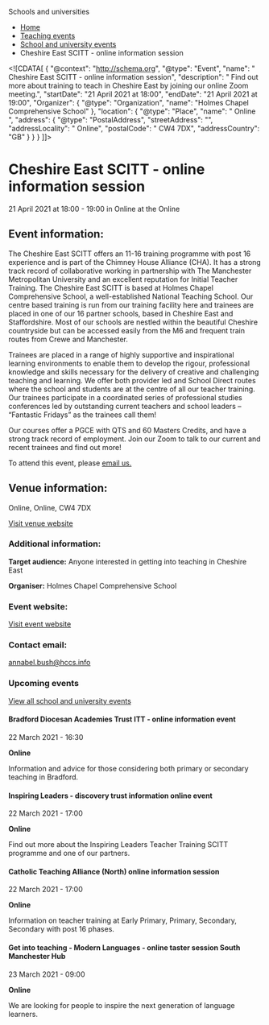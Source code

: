 Schools and universities

*   [Home](/)
*   [Teaching events](/teaching-events)
*   [School and university events](/teaching-events/training-provider-events)
*   Cheshire East SCITT - online information session

<!\[CDATA\[ { "@context": "http://schema.org", "@type": "Event", "name": " Cheshire East SCITT - online information session", "description": " Find out more about training to teach in Cheshire East by joining our online Zoom meeting.", "startDate": "21 April 2021 at 18:00", "endDate": "21 April 2021 at 19:00", "Organizer": { "@type": "Organization", "name": "Holmes Chapel Comprehensive School" }, "location": { "@type": "Place", "name": " Online ", "address": { "@type": "PostalAddress", "streetAddress": "", "addressLocality": " Online", "postalCode": " CW4 7DX", "addressCountry": "GB" } } } \]\]>

Cheshire East SCITT - online information session
================================================

21 April 2021 at 18:00 - 19:00 in Online at the Online

Event information:
------------------

The Cheshire East SCITT offers an 11-16 training programme with post 16 experience and is part of the Chimney House Alliance (CHA). It has a strong track record of collaborative working in partnership with The Manchester Metropolitan University and an excellent reputation for Initial Teacher Training. The Cheshire East SCITT is based at Holmes Chapel Comprehensive School, a well-established National Teaching School. Our centre based training is run from our training facility here and trainees are placed in one of our 16 partner schools, based in Cheshire East and Staffordshire. Most of our schools are nestled within the beautiful Cheshire countryside but can be accessed easily from the M6 and frequent train routes from Crewe and Manchester.

Trainees are placed in a range of highly supportive and inspirational learning environments to enable them to develop the rigour, professional knowledge and skills necessary for the delivery of creative and challenging teaching and learning. We offer both provider led and School Direct routes where the school and students are at the centre of all our teacher training. Our trainees participate in a coordinated series of professional studies conferences led by outstanding current teachers and school leaders – “Fantastic Fridays” as the trainees call them! 

Our courses offer a PGCE with QTS and 60 Masters Credits, and have a strong track record of employment. Join our Zoom to talk to our current and recent trainees and find out more!

To attend this event, please [email us.](mailto:annabel.bush@hccs.info)

Venue information:
------------------

Online, Online, CW4 7DX

[Visit venue website](https://www.hccs1978.co.uk/home "Online")

### Additional information:

**Target audience:** Anyone interested in getting into teaching in Cheshire East

**Organiser:** Holmes Chapel Comprehensive School

### Event website:

[Visit event website](https://www.cheshireeastscitt.org/)

### Contact email:

[annabel.bush@hccs.info](mailto:annabel.bush@hccs.info)

### Upcoming events

[View all school and university events](/teaching-events/training-provider-events)

[](/teaching-events/training-provider-events/210322-bradford-diocesan-academies-trust-itt-online-information-event)

#### Bradford Diocesan Academies Trust ITT - online information event

22 March 2021 - 16:30

**Online**

Information and advice for those considering both primary or secondary teaching in Bradford.

[](/teaching-events/training-provider-events/210322-inspiring-leaders-discovery-trust-information-online-event)

#### Inspiring Leaders - discovery trust information online event

22 March 2021 - 17:00

**Online**

Find out more about the Inspiring Leaders Teacher Training SCITT programme and one of our partners.

[](/teaching-events/training-provider-events/210322-catholic-teaching-alliance-north-online-information-session)

#### Catholic Teaching Alliance (North) online information session

22 March 2021 - 17:00

**Online**

Information on teacher training at Early Primary, Primary, Secondary, Secondary with post 16 phases.

[](/teaching-events/training-provider-events/210323-get-into-teaching-modern-languages-online-taster-session-south-manchester-hub)

#### Get into teaching - Modern Languages - online taster session South Manchester Hub

23 March 2021 - 09:00

**Online**

We are looking for people to inspire the next generation of language learners.